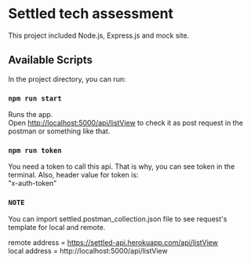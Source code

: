 # Settled tech assessment

This project included Node.js, Express.js and mock site.

## Available Scripts

In the project directory, you can run:

### `npm run start`

Runs the app.<br>
Open [http://localhost:5000/api/listView](http://localhost:5000/api/listView) to check it as post request in the postman or something like that.

### `npm run token`
You need a token to call this api. That is why, you can see token in the terminal. Also, header value for token is: <br>
"x-auth-token"

### `NOTE`
You can import settled.postman_collection.json file to see request's template for local and remote.

remote address = https://settled-api.herokuapp.com/api/listView<br>
local address =  http://localhost:5000/api/listView
